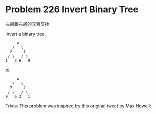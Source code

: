 # Problem 226 Invert Binary Tree
左邊跟右邊的元素交換

Invert a binary tree.

```
     4
   /   \
  2     7
 / \   / \
1   3 6   9

```
to

```
     4
   /   \
  7     2
 / \   / \
9   6 3   1

```
Trivia:
This problem was inspired by this original tweet by Max Howell:



